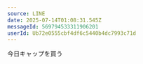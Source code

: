 ```yaml
---
source: LINE
date: 2025-07-14T01:08:31.545Z
messageId: 569794533311906201
userId: Ub72e0555cbf4df6c5440b4dc7993c71d
---
```


今日キャップを買う